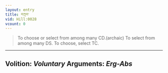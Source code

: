 ```yaml
---
layout: entry
title: བཀྲབ་
vid: Hill:0028
vcount: 0
---
```

> To choose or select from among many CD\.(archaic) To select from among many DS\. To choose, select TC\.

---
Volition: _Voluntary_
Arguments: _Erg-Abs_
---

